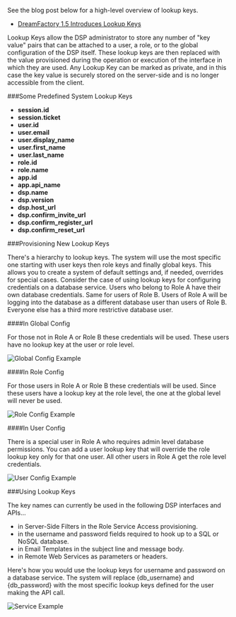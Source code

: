 See the blog post below for a high-level overview of lookup keys.

* [DreamFactory 1.5 Introduces Lookup Keys](http://blog.dreamfactory.com/dreamfactory-introduces-lookup-keys)

Lookup Keys allow the DSP administrator to store any number of "key value" pairs that can be attached to a user, a role, or to the global configuration of the DSP itself. These lookup keys are then replaced with the value provisioned during the operation or execution of the interface in which they are used. Any Lookup Key can be marked as private, and in this case the key value is securely stored on the server-side and is no longer accessible from the client.

###Some Predefined System Lookup Keys

* **session.id**
* **session.ticket**
* **user.id**
* **user.email**
* **user.display_name**
* **user.first_name**
* **user.last_name**
* **role.id**
* **role.name**
* **app.id**
* **app.api_name**
* **dsp.name**
* **dsp.version**
* **dsp.host_url**
* **dsp.confirm_invite_url**
* **dsp.confirm_register_url**
* **dsp.confirm_reset_url**

###Provisioning New Lookup Keys

There's a hierarchy to lookup keys. The system will use the most specific one starting with user keys then role keys and finally global keys. This allows you to create a system of default settings and, if needed, overrides for special cases. Consider the case of using lookup keys for configuring credentials on a database service. Users who belong to Role A have their own database credentials. Same for users of Role B. Users of Role A will be logging into the database as a different database user than users of Role B. Everyone else has a third more restrictive database user.

####In Global Config

For those not in Role A or Role B these credentials will be used.  These users have no lookup key at the user or role level.

![Global Config Example](http://www.dreamfactory.net/dsp/images/6.png)

####In Role Config

For those users in Role A or Role B these credentials will be used.  Since these users have a lookup key at the role level, the one at the global level will never be used.

![Role Config Example](http://www.dreamfactory.net/dsp/images/4.png)

####In User Config

There is a special user in Role A who requires admin level database permissions. You can add a user lookup key that will override the role lookup key only for that one user.  All other users in Role A get the role level credentials.

![User Config Example](http://www.dreamfactory.net/dsp/images/5.png)

###Using Lookup Keys

The key names can currently be used in the following DSP interfaces and APIs... 

* in Server-Side Filters in the Role Service Access provisioning.
* in the username and password fields required to hook up to a SQL or NoSQL database. 
* in Email Templates in the subject line and message body.
* in Remote Web Services as parameters or headers.

Here's how you would use the lookup keys for username and password on a database service. The system will replace {db_username} and {db_password} with the most specific lookup keys defined for the user making the API call.

![Service Example](http://www.dreamfactory.net/dsp/images/7.png)
